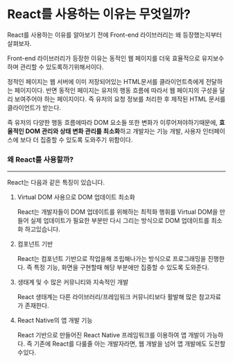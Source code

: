 # React를 사용하는 이유는 무엇일까?

React를 사용하는 이유를 알아보기 전에 Front-end 라이브러리는 왜 등장했는지부터 살펴보자.

Front-end 라이브러리가 등장한 이유는 동적인 웹 페이지를 더욱 효율적으로 유지보수하며 관리할 수 있도록하기위해서이다.

정적인 페이지는 웹 서버에 이미 저장되어있는 HTML문서를 클라이언트측에게 전달하는 페이지이다. 반면 동적인 페이지는 유저의 행동 흐름에 따라서 웹 페이지의 구성을 달리 보여주어야 하는 페이지이다. 즉 유저의 요청 정보를 처리한 후 제작된 HTML 문서를 클라이언트가 받는다.

즉 유저의 다양한 행동 흐름에따라 DOM 요소들 또한 변화가 이루어져야하기때문에, **효율적인 DOM 관리와 상태 변화 관리를 최소화**하고 개발자는 기능 개발, 사용자 인터페이스에 보다 더 집중할 수 있도록 도와주기 위함이다.

### 왜 React를 사용할까?

---

React는 다음과 같은 특징이 있습니다.

1. Virtual DOM 사용으로 DOM 업데이트 최소화

   React는 개발자들이 DOM 업데이트를 위해하는 최적화 행휘를 Virtual DOM을 만들어 실제 업데이트가 필요한 부분만 다시 그리는 방식으로 DOM 업데이트를 최소화 하고있습니다.

2. 컴포넌트 기반

   React는 컴포넌트 기반으로 작업을해 조립해나가는 방식으로 프로그래밍을 진행한다. 즉 특정 기능, 화면을 구현할때 해당 부분에만 집중할 수 있도록 도와준다.

3. 생태계 및 수 많은 커뮤니티와 지속적인 개발

   React 생태계는 다른 라이브러리/프레임워크 커뮤니티보다 활발해 많은 참고자료가 존재한다.

4. React Native의 앱 개발 기능

   React 기반으로 만들어진 React Native 프레임워크를 이용하여 앱 개발이 가능하다. 즉 기존에 React를 다룰줄 아는 개발자라면, 웹 개발을 넘어 앱 개발에도 도전할수있다.
